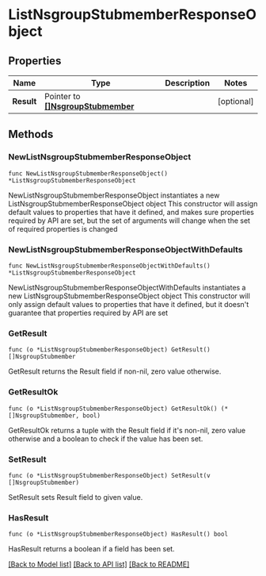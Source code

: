 # ListNsgroupStubmemberResponseObject

## Properties

Name | Type | Description | Notes
------------ | ------------- | ------------- | -------------
**Result** | Pointer to [**[]NsgroupStubmember**](NsgroupStubmember.md) |  | [optional] 

## Methods

### NewListNsgroupStubmemberResponseObject

`func NewListNsgroupStubmemberResponseObject() *ListNsgroupStubmemberResponseObject`

NewListNsgroupStubmemberResponseObject instantiates a new ListNsgroupStubmemberResponseObject object
This constructor will assign default values to properties that have it defined,
and makes sure properties required by API are set, but the set of arguments
will change when the set of required properties is changed

### NewListNsgroupStubmemberResponseObjectWithDefaults

`func NewListNsgroupStubmemberResponseObjectWithDefaults() *ListNsgroupStubmemberResponseObject`

NewListNsgroupStubmemberResponseObjectWithDefaults instantiates a new ListNsgroupStubmemberResponseObject object
This constructor will only assign default values to properties that have it defined,
but it doesn't guarantee that properties required by API are set

### GetResult

`func (o *ListNsgroupStubmemberResponseObject) GetResult() []NsgroupStubmember`

GetResult returns the Result field if non-nil, zero value otherwise.

### GetResultOk

`func (o *ListNsgroupStubmemberResponseObject) GetResultOk() (*[]NsgroupStubmember, bool)`

GetResultOk returns a tuple with the Result field if it's non-nil, zero value otherwise
and a boolean to check if the value has been set.

### SetResult

`func (o *ListNsgroupStubmemberResponseObject) SetResult(v []NsgroupStubmember)`

SetResult sets Result field to given value.

### HasResult

`func (o *ListNsgroupStubmemberResponseObject) HasResult() bool`

HasResult returns a boolean if a field has been set.


[[Back to Model list]](../README.md#documentation-for-models) [[Back to API list]](../README.md#documentation-for-api-endpoints) [[Back to README]](../README.md)


